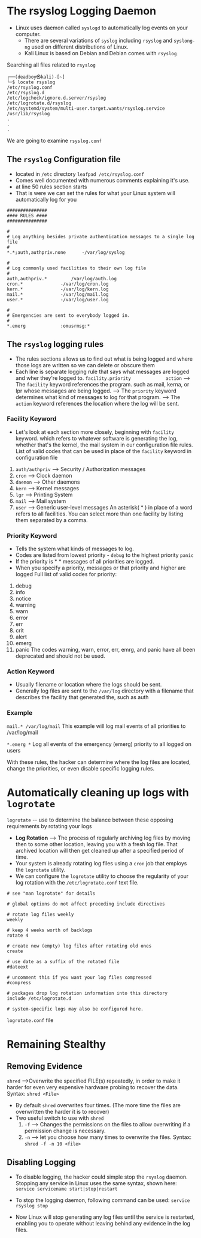 # The rsyslog Logging Daemon
- Linux uses daemon called `syslogd` to automatically log events on your computer.
	- There are several variations of `syslog` including `rsyslog` and `syslong-ng` used on different distributions of Linux.
	- Kali Linux is based on Debian and Debian comes with `rsyslog`

Searching all files related to `rsyslog`
```
┌──(deadboy㉿kali)-[~]
└─$ locate rsyslog
/etc/rsyslog.conf
/etc/rsyslog.d
/etc/logcheck/ignore.d.server/rsyslog
/etc/logrotate.d/rsyslog
/etc/systemd/system/multi-user.target.wants/rsyslog.service
/usr/lib/rsyslog
.
.
.
```
We are going to examine `rsyslog.conf`
## The `rsyslog` Configuration file
- located in `/etc` directory
`leafpad /etc/rsyslog.conf`
- Comes well documented with numerous comments explaining it's use.
- at line 50 rules section starts
- That is were we can set the rules for what your Linux system will automatically log for you
```
###############
#### RULES ####
###############

#
# Log anything besides private authentication messages to a single log file
#
*.*;auth,authpriv.none		-/var/log/syslog

#
# Log commonly used facilities to their own log file
#
auth,authpriv.*			/var/log/auth.log
cron.*				-/var/log/cron.log
kern.*				-/var/log/kern.log
mail.*				-/var/log/mail.log
user.*				-/var/log/user.log

#
# Emergencies are sent to everybody logged in.
#
*.emerg				:omusrmsg:*
```
## The `rsyslog` logging rules
- The rules sections allows us to find out what is being logged and where those logs are written so we can delete or obscure them
- Each line is separate logging rule that says what messages are logged and wher they're logged to.
`facility.priority             action`
--> The `facility` keyword references the program. such as mail, kerna, or lpr whose messages are being logged.
--> The `priority` keyword determines what kind of messages to log for that program.
--> The `action` keyword references the location where the log will be sent.
### Facility Keyword
- Let's look at each section more closely, beginning with `facility` keyword. which refers to whatever software is generating the log, whether that's the kernel, the mail system in our configuration file rules.
List of valid codes that can be used in place of the `facility` keyword
 in configuration file
 1. `auth/authpriv` --> Security / Authorization messages
 2. `cron` --> Clock daemon
 3. `daemon` --> Other daemons
 4. `kern` --> Kernel messages
 5. `lgr` --> Printing System
 6. `mail` --> Mail system
 7. `user` --> Generic user-level messages
An asterisk( * ) in place of a word refers to all facilities. You can select more than one facility by listing them separated by a comma.

### Priority Keyword
- Tells the system what kinds of messages to log. 
- Codes are listed from lowest priority - `debug` to the highest priority `panic`
- If the priority is * * messages of all priorities are logged.
- When you specify a priority, messages or that priority and higher are logged
Full list of valid codes for priority:
1. debug
2. info
3. notice
4. warning
5. warn
6. error
7. err
8. crit
9. alert
10. emerg
11. panic
The codes warning, warn, error, err, emrg, and panic have all been deprecated and should not be used.

### Action Keyword
- Usually filename or location where the logs should be sent.
- Generally log files are sent to the `/var/log` directory with a filename that describes the facility that generated the, such as auth

### Example
`mail.* /var/log/mail`
This example will log mail events of all priorities to /var/log/mail

`*.emerg *`
Log all events of the emergency (emerg) priority to all logged on users


With these rules, the hacker can determine where the log files are located, change the priorities, or even disable specific logging rules.

# Automatically cleaning up logs with `logrotate`
`logrotate` -- use to determine the balance between these opposing requirements by rotating your logs
- **Log Rotation** --> The process of regularly archiving log files by moving then to some other location, leaving you with a fresh log file. That archived location will then get cleaned up after a specified period of time.
- Your system is already rotating log files using a `cron` job that employs the `logrotate` utility.
- We can configure the `logrotate` utility to choose the regularity of your log rotation with the `/etc/logrotate.conf` text file.
```
# see "man logrotate" for details

# global options do not affect preceding include directives

# rotate log files weekly
weekly

# keep 4 weeks worth of backlogs
rotate 4

# create new (empty) log files after rotating old ones
create

# use date as a suffix of the rotated file
#dateext

# uncomment this if you want your log files compressed
#compress

# packages drop log rotation information into this directory
include /etc/logrotate.d

# system-specific logs may also be configured here.
```
`logrotate.conf` file
# Remaining Stealthy
## Removing Evidence
`shred` -->Overwrite the specified FILE(s) repeatedly, in order to make it harder
for even very expensive hardware probing to recover the data.
Syntax: `shred <File>`
 - By default `shred` overwrites four times. (The more time the files are overwritten the harder it is to recover)
 - Two useful switch to use with `shred`
	 1. `-f` --> Changes the permissions on the files to allow overwriting if a permission change is necessary.
	 2. `-n` --> let you choose how many times to overwrite the files.
Syntax: `shred -f -n 10 <file>`

## Disabling Logging
- To disable logging, the hacker could simple stop the `rsyslog` daemon. Stopping any service in Linux uses the same syntax, shown here:
`service servicename start|stop|restart`

- To stop the logging daemon, following command can be used:
`service rsyslog stop`

- Now Linux will stop generating any log files until the service is restarted, enabling you to operate without leaving behind any evidence in the log files.
